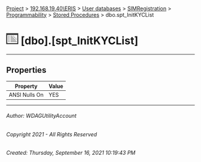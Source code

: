 #### 

[Project](../../../../../index.md) > [192.168.19.40\\ERIS](../../../../index.md) > [User databases](../../../index.md) > [SIMRegistration](../../index.md) > [Programmability](../index.md) > [Stored Procedures](Stored_Procedures.md) > dbo.spt_InitKYCList

# ![Stored Procedures](../../../../../Images/StoredProcedure32.png) [dbo].[spt_InitKYCList]

---

## <a name="#properties"></a>Properties

| Property | Value |
|---|---|
| ANSI Nulls On | YES |


---

###### Author:  WDAGUtilityAccount

###### Copyright 2021 - All Rights Reserved

###### Created: Thursday, September 16, 2021 10:19:43 PM

